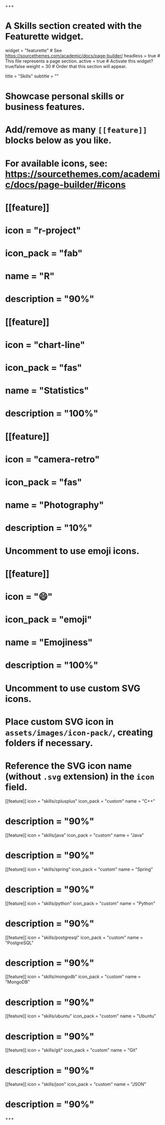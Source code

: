 +++
# A Skills section created with the Featurette widget.
widget = "featurette"  # See https://sourcethemes.com/academic/docs/page-builder/
headless = true  # This file represents a page section.
active = true  # Activate this widget? true/false
weight = 30  # Order that this section will appear.

title = "Skills"
subtitle = ""

# Showcase personal skills or business features.
# 
# Add/remove as many `[[feature]]` blocks below as you like.
# 
# For available icons, see: https://sourcethemes.com/academic/docs/page-builder/#icons

# [[feature]]
#  icon = "r-project"
#  icon_pack = "fab"
#  name = "R"
#  description = "90%"
  
# [[feature]]
#  icon = "chart-line"
#  icon_pack = "fas"
#  name = "Statistics"
#  description = "100%"  
  
# [[feature]]
#  icon = "camera-retro"
#  icon_pack = "fas"
# name = "Photography"
#  description = "10%"

# Uncomment to use emoji icons.
# [[feature]]
#  icon = ":smile:"
#  icon_pack = "emoji"
#  name = "Emojiness"
#  description = "100%"  

# Uncomment to use custom SVG icons.
# Place custom SVG icon in `assets/images/icon-pack/`, creating folders if necessary.
# Reference the SVG icon name (without `.svg` extension) in the `icon` field.
  [[feature]]
  icon = "skills/cplusplus"
  icon_pack = "custom"
  name = "C++"
#  description = "90%"

[[feature]]
  icon = "skills/java"
  icon_pack = "custom"
  name = "Java"
#  description = "90%"

[[feature]]
  icon = "skills/spring"
  icon_pack = "custom"
  name = "Spring"
#  description = "90%"

[[feature]]
  icon = "skills/python"
  icon_pack = "custom"
  name = "Python"
#  description = "90%"

[[feature]]
  icon = "skills/postgresql"
  icon_pack = "custom"
  name = "PostgreSQL"
#  description = "90%"

[[feature]]
  icon = "skills/mongodb"
  icon_pack = "custom"
  name = "MongoDB"
#  description = "90%"

[[feature]]
  icon = "skills/ubuntu"
  icon_pack = "custom"
  name = "Ubuntu"
#  description = "90%"

[[feature]]
  icon = "skills/git"
  icon_pack = "custom"
  name = "Git"
#  description = "90%"

[[feature]]
  icon = "skills/json"
  icon_pack = "custom"
  name = "JSON"
#  description = "90%"

+++
